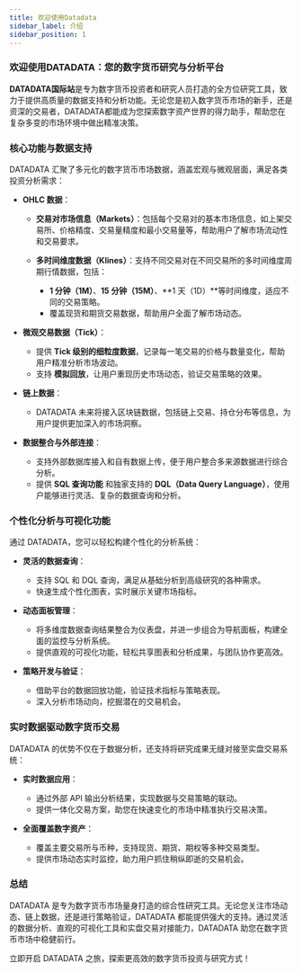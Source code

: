 ```yaml
---
title: 欢迎使用Datadata
sidebar_label: 介绍
sidebar_position: 1
---
```


### 欢迎使用DATADATA：您的数字货币研究与分析平台

**DATADATA国际站**是专为数字货币投资者和研究人员打造的全方位研究工具，致力于提供高质量的数据支持和分析功能。无论您是初入数字货币市场的新手，还是资深的交易者，DATADATA都能成为您探索数字资产世界的得力助手，帮助您在复杂多变的市场环境中做出精准决策。



### 核心功能与数据支持

DATADATA 汇聚了多元化的数字货币市场数据，涵盖宏观与微观层面，满足各类投资分析需求：

- **OHLC 数据**：
  - **交易对市场信息（Markets）**：包括每个交易对的基本市场信息，如上架交易所、价格精度、交易量精度和最小交易量等，帮助用户了解市场流动性和交易要求。

  - **多时间维度数据（Klines）**：支持不同交易对在不同交易所的多时间维度周期行情数据，包括：
    - **1 分钟（1M）**、**15 分钟（15M）**、**1 天（1D）**等时间维度，适应不同的交易策略。
    - 覆盖现货和期货交易数据，帮助用户全面了解市场动态。

- **微观交易数据（Tick）**：
  - 提供 **Tick 级别的细粒度数据**，记录每一笔交易的价格与数量变化，帮助用户精准分析市场波动。
  - 支持 **模拟回放**，让用户重现历史市场动态，验证交易策略的效果。

- **链上数据**：
  - DATADATA 未来将接入区块链数据，包括链上交易、持仓分布等信息，为用户提供更加深入的市场洞察。

- **数据整合与外部连接**：
  - 支持外部数据库接入和自有数据上传，便于用户整合多来源数据进行综合分析。
  - 提供 **SQL 查询功能** 和独家支持的 **DQL（Data Query Language）**，使用户能够进行灵活、复杂的数据查询和分析。



### 个性化分析与可视化功能

通过 DATADATA，您可以轻松构建个性化的分析系统：

- **灵活的数据查询**：
  - 支持 SQL 和 DQL 查询，满足从基础分析到高级研究的各种需求。
  - 快速生成个性化图表，实时展示关键市场指标。

- **动态面板管理**：
  - 将多维度数据查询结果整合为仪表盘，并进一步组合为导航面板，构建全面的监控与分析系统。
  - 提供直观的可视化功能，轻松共享图表和分析成果，与团队协作更高效。

- **策略开发与验证**：
  - 借助平台的数据回放功能，验证技术指标与策略表现。
  - 深入分析市场动向，挖掘潜在的交易机会。


### 实时数据驱动数字货币交易

DATADATA 的优势不仅在于数据分析，还支持将研究成果无缝对接至实盘交易系统：

- **实时数据应用**：
  - 通过外部 API 输出分析结果，实现数据与交易策略的联动。
  - 提供一体化交易方案，助您在快速变化的市场中精准执行交易决策。

- **全面覆盖数字资产**：
  - 覆盖主要交易所与币种，支持现货、期货、期权等多种交易类型。
  - 提供市场动态实时监控，助力用户抓住稍纵即逝的交易机会。


### 总结

DATADATA 是专为数字货币市场量身打造的综合性研究工具。无论您关注市场动态、链上数据，还是进行策略验证，DATADATA 都能提供强大的支持。通过灵活的数据分析、直观的可视化工具和实盘交易对接能力，DATADATA 助您在数字货币市场中稳健前行。

立即开启 DATADATA 之旅，探索更高效的数字货币投资与研究方式！
